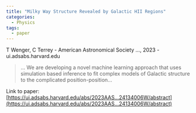 ```yaml
---
title: "Milky Way Structure Revealed by Galactic HII Regions"
categories:
  - Physics
tags:
  - paper
---
```

T Wenger, C Terrey - American Astronomical Society …, 2023 - ui.adsabs.harvard.edu



>… We are developing a novel machine learning approach that uses simulation based inference to fit complex models of Galactic structure to the complicated position-position…

Link to paper: [https://ui.adsabs.harvard.edu/abs/2023AAS...24134006W/abstract](https://ui.adsabs.harvard.edu/abs/2023AAS...24134006W/abstract)

